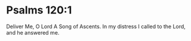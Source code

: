 # Psalms 120:1

Deliver Me, O Lord A Song of Ascents. In my distress I called to the Lord, and he answered me.
